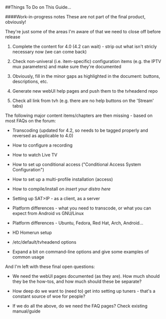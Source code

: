 ##Things To Do on This Guide... 

####Work-in-progress notes
These are not part of the final product, obviously!

They're just some of the areas I'm aware of that we need to close off before release

1. Complete the content for 4.0 (4.2 can wait) - strip out what isn't stricly necessary now (we can come back)

2. Check non-univeral (i.e. item-specific) configuration items (e.g. the IPTV mux parameters) and make sure they're documented

3. Obviously, fill in the minor gaps as highlighted in the document: buttons, descriptions, etc.

4. Generate new webUI help pages and push them to the tvheadend repo

5. Check all link from tvh (e.g. there are no help buttons on the 'Stream' tabs)



The following major content items/chapters are then missing - based on most FAQs on the forum:

* Transcoding (updated for 4.2, so needs to be tagged properly and reversed as applicable to 4.0)

* How to configure a recording

* How to watch Live TV

* How to set up conditional access ("Conditional Access System Configuration")

* How to set up a multi-profile installation (access)

* How to compile/install on _insert your distro here_

* Setting up SAT>IP - as a client, as a server

* Platform differences - what you need to transcode, or what you can expect from Android vs GNU/Linux

* Platform differences - Ubuntu, Fedora, Red Hat, Arch, Android...

* HD Homerun setup

* /etc/default/tvheadend options

* Expand a bit on command-line options and give some examples of common usage

And I'm left with these final open questions:

* We need the webUI pages documented (as they are). How much should they be the how-tos, and how much should these be separate?

* How deep do we want to (need to) get into setting up tuners - that's a constant source of woe for people?

* If we do all the above, do we need the FAQ pages? Check existing manual/guide
